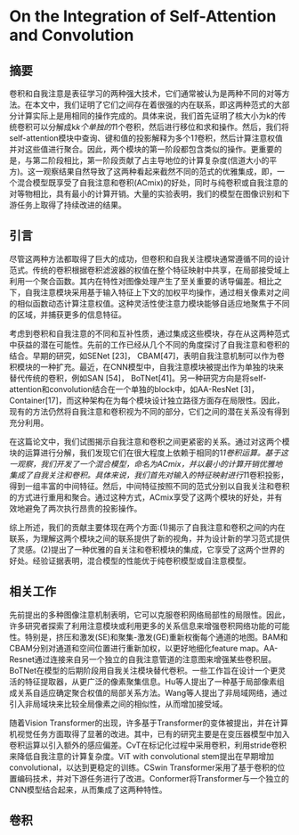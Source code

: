 # On the Integration of Self-Attention and Convolution
## 摘要
卷积和自我注意是表征学习的两种强大技术，它们通常被认为是两种不同的对等方法。在本文中，我们证明了它们之间存在着很强的内在联系，即这两种范式的大部分计算实际上是用相同的操作完成的。具体来说，我们首先证明了核大小为k的传统卷积可以分解成k*k个单独的1*1个卷积，然后进行移位和求和操作。然后，我们将self-attention模块中查询、键和值的投影解释为多个1*1*卷积，然后计算注意权值并对这些值进行聚合。因此，两个模块的第一阶段都包含类似的操作。更重要的是，与第二阶段相比，第一阶段贡献了占主导地位的计算复杂度(信道大小的平方)。这一观察结果自然导致了这两种看起来截然不同的范式的优雅集成，即，一个混合模型既享受了自我注意和卷积(ACmix)的好处，同时与纯卷积或自我注意的对等物相比，具有最小的计算开销。大量的实验表明，我们的模型在图像识别和下游任务上取得了持续改进的结果。
## 引言
尽管这两种方法都取得了巨大的成功，但卷积和自我关注模块通常遵循不同的设计范式。传统的卷积根据卷积滤波器的权值在整个特征映射中共享，在局部接受域上利用一个聚合函数。其内在特性对图像处理产生了至关重要的诱导偏差。相比之下，自我注意模块采用基于输入特征上下文的加权平均操作，通过相关像素对之间的相似函数动态计算注意权值。这种灵活性使注意力模块能够自适应地聚焦于不同的区域，并捕获更多的信息特征。

考虑到卷积和自我注意的不同和互补性质，通过集成这些模块，存在从这两种范式中获益的潜在可能性。先前的工作已经从几个不同的角度探讨了自我注意和卷积的结合。早期的研究，如SENet [23]， CBAM[47]，表明自我注意机制可以作为卷积模块的一种扩充。最近，在CNN模型中，自我注意模块被提出作为单独的块来替代传统的卷积，例如SAN [54]， BoTNet[41]。另一种研究方向是将self-attention和convolution结合在一个单独的block中，如AA-ResNet [3]， Container[17]，而这种架构在为每个模块设计独立路径方面存在局限性。因此，现有的方法仍然将自我注意和卷积视为不同的部分，它们之间的潜在关系没有得到充分利用。

在这篇论文中，我们试图揭示自我注意和卷积之间更紧密的关系。通过对这两个模块的运算进行分解，我们发现它们在很大程度上依赖于相同的1*1卷积运算。基于这一观察，我们开发了一个混合模型，命名为ACmix，并以最小的计算开销优雅地集成了自我关注和卷积。具体来说，我们首先对输入的特征映射进行1*1卷积投影，得到一组丰富的中间特征。然后，中间特征按照不同的范式分别以自我关注和卷积的方式进行重用和聚合。通过这种方式，ACmix享受了这两个模块的好处，并有效地避免了两次执行昂贵的投影操作。

综上所述，我们的贡献主要体现在两个方面:(1)揭示了自我注意和卷积之间的内在联系，为理解这两个模块之间的联系提供了新的视角，并为设计新的学习范式提供了灵感。(2)提出了一种优雅的自关注和卷积模块的集成，它享受了这两个世界的好处。经验证据表明，混合模型的性能优于纯卷积模型或自注意模型。

## 相关工作

先前提出的多种图像注意机制表明，它可以克服卷积网络局部性的局限性。因此，许多研究者探索了利用注意模块或利用更多的关系信息来增强卷积网络功能的可能性。特别是，挤压和激发(SE)和聚集-激发(GE)重新权衡每个通道的地图。BAM和CBAM分别对通道和空间位置进行重新加权，以更好地细化feature map。AA-Resnet通过连接来自另一个独立的自我注意管道的注意图来增强某些卷积层。BoTNet在模型的后期阶段用自我关注模块替代卷积。一些工作旨在设计一个更灵活的特征提取器，从更广泛的像素聚集信息。Hu等人提出了一种基于局部像素组成关系自适应确定聚合权值的局部关系方法。Wang等人提出了非局域网络，通过引入非局域块来比较全局像素之间的相似性，从而增加接受域。

随着Vision Transformer的出现，许多基于Transformer的变体被提出，并在计算机视觉任务方面取得了显著的改进。其中，已有的研究主要是在变压器模型中加入卷积运算以引入额外的感应偏差。CvT在标记化过程中采用卷积，利用stride卷积来降低自我注意的计算复杂度。ViT with convolutional stem提出在早期增加convolutional，以达到更稳定的训练。CSwin Transformer采用了基于卷积的位置编码技术，并对下游任务进行了改进。Conformer将Transformer与一个独立的CNN模型结合起来，从而集成了这两种特性。

## 卷积


